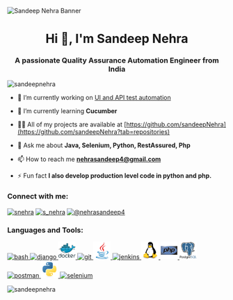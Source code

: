 ![Sandeep Nehra Banner](https://user-images.githubusercontent.com/10654508/195062796-928fcc2a-1351-4fab-abe7-d3dc3a58077f.png)


<h1 align="center">Hi 👋, I'm Sandeep Nehra</h1>
<h3 align="center">A passionate Quality Assurance Automation Engineer from India</h3>

<p align="left"> <img src="https://komarev.com/ghpvc/?username=sandeepnehra&label=Profile%20views&color=0e75b6&style=flat" alt="sandeepnehra" /> </p>

- 🔭 I’m currently working on [UI and API test automation](https://ubiqube.com/)

- 🌱 I’m currently learning **Cucumber**

- 👨‍💻 All of my projects are available at [https://github.com/sandeepNehra](https://github.com/sandeepNehra?tab=repositories)

- 💬 Ask me about **Java, Selenium, Python, RestAssured, Php**

- 📫 How to reach me **nehrasandeep4@gmail.com**

- ⚡ Fun fact **I also develop production level code in python and php.**

<h3 align="left">Connect with me:</h3>
<p align="left">
<a href="https://linkedin.com/in/snehra" target="blank"><img align="center" src="https://raw.githubusercontent.com/rahuldkjain/github-profile-readme-generator/master/src/images/icons/Social/linked-in-alt.svg" alt="snehra" height="30" width="40" /></a>
<a href="https://www.hackerrank.com/s_nehra" target="blank"><img align="center" src="https://raw.githubusercontent.com/rahuldkjain/github-profile-readme-generator/master/src/images/icons/Social/hackerrank.svg" alt="s_nehra" height="30" width="40" /></a>
<a href="https://www.hackerearth.com/@nehrasandeep4" target="blank"><img align="center" src="https://raw.githubusercontent.com/rahuldkjain/github-profile-readme-generator/master/src/images/icons/Social/hackerearth.svg" alt="@nehrasandeep4" height="30" width="40" /></a>
</p>

<h3 align="left">Languages and Tools:</h3>
<p align="left"> <a href="https://www.gnu.org/software/bash/" target="_blank" rel="noreferrer"> <img src="https://www.vectorlogo.zone/logos/gnu_bash/gnu_bash-icon.svg" alt="bash" width="40" height="40"/> </a> <a href="https://www.djangoproject.com/" target="_blank" rel="noreferrer"> <img src="https://cdn.worldvectorlogo.com/logos/django.svg" alt="django" width="40" height="40"/> </a> <a href="https://www.docker.com/" target="_blank" rel="noreferrer"> <img src="https://raw.githubusercontent.com/devicons/devicon/master/icons/docker/docker-original-wordmark.svg" alt="docker" width="40" height="40"/> </a> <a href="https://git-scm.com/" target="_blank" rel="noreferrer"> <img src="https://www.vectorlogo.zone/logos/git-scm/git-scm-icon.svg" alt="git" width="40" height="40"/> </a> <a href="https://www.java.com" target="_blank" rel="noreferrer"> <img src="https://raw.githubusercontent.com/devicons/devicon/master/icons/java/java-original.svg" alt="java" width="40" height="40"/> </a> <a href="https://www.jenkins.io" target="_blank" rel="noreferrer"> <img src="https://www.vectorlogo.zone/logos/jenkins/jenkins-icon.svg" alt="jenkins" width="40" height="40"/> </a> <a href="https://www.linux.org/" target="_blank" rel="noreferrer"> <img src="https://raw.githubusercontent.com/devicons/devicon/master/icons/linux/linux-original.svg" alt="linux" width="40" height="40"/> </a> <a href="https://www.php.net" target="_blank" rel="noreferrer"> <img src="https://raw.githubusercontent.com/devicons/devicon/master/icons/php/php-original.svg" alt="php" width="40" height="40"/> </a> <a href="https://www.postgresql.org" target="_blank" rel="noreferrer"> <img src="https://raw.githubusercontent.com/devicons/devicon/master/icons/postgresql/postgresql-original-wordmark.svg" alt="postgresql" width="40" height="40"/> </a> <a href="https://postman.com" target="_blank" rel="noreferrer"> <img src="https://www.vectorlogo.zone/logos/getpostman/getpostman-icon.svg" alt="postman" width="40" height="40"/> </a> <a href="https://www.python.org" target="_blank" rel="noreferrer"> <img src="https://raw.githubusercontent.com/devicons/devicon/master/icons/python/python-original.svg" alt="python" width="40" height="40"/> </a> <a href="https://www.selenium.dev" target="_blank" rel="noreferrer"> <img src="https://raw.githubusercontent.com/detain/svg-logos/780f25886640cef088af994181646db2f6b1a3f8/svg/selenium-logo.svg" alt="selenium" width="40" height="40"/> </a> </p>

<p><img align="center" src="https://github-readme-stats.vercel.app/api/top-langs?username=sandeepnehra&show_icons=true&locale=en&layout=compact" alt="sandeepnehra" /></p>
